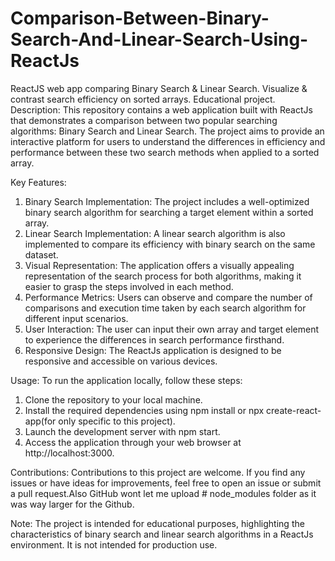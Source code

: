 # Comparison-Between-Binary-Search-And-Linear-Search-Using-ReactJs
ReactJS web app comparing Binary Search &amp; Linear Search. Visualize &amp; contrast search efficiency on sorted arrays. Educational project.
Description:
This repository contains a web application built with ReactJs that demonstrates a comparison between two popular searching algorithms: Binary Search and Linear Search. The project aims to provide an interactive platform for users to understand the differences in efficiency and performance between these two search methods when applied to a sorted array.

Key Features:

1. Binary Search Implementation: The project includes a well-optimized binary search algorithm for searching a target element within a sorted array.
2. Linear Search Implementation: A linear search algorithm is also implemented to compare its efficiency with binary search on the same dataset.
3. Visual Representation: The application offers a visually appealing representation of the search process for both algorithms, making it easier to grasp the steps involved in each method.
4. Performance Metrics: Users can observe and compare the number of comparisons and execution time taken by each search algorithm for different input scenarios.
5. User Interaction: The user can input their own array and target element to experience the differences in search performance firsthand.
6. Responsive Design: The ReactJs application is designed to be responsive and accessible on various devices.

Usage:
To run the application locally, follow these steps:

1. Clone the repository to your local machine.
2. Install the required dependencies using npm install or npx create-react-app(for only specific to this project).
3. Launch the development server with npm start.
4. Access the application through your web browser at http://localhost:3000.

Contributions:
Contributions to this project are welcome. If you find any issues or have ideas for improvements, feel free to open an issue or submit a pull request.Also GitHub wont let me upload # node_modules folder as it was way larger for the Github. 

Note:
The project is intended for educational purposes, highlighting the characteristics of binary search and linear search algorithms in a ReactJs environment. It is not intended for production use.
